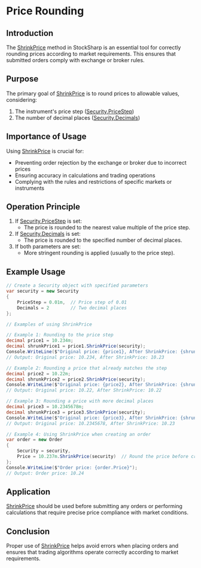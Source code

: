 # Price Rounding

## Introduction

The [ShrinkPrice](xref:StockSharp.Messages.Extensions.ShrinkPrice(System.Decimal,StockSharp.Messages.SecurityMessage)) method in StockSharp is an essential tool for correctly rounding prices according to market requirements. This ensures that submitted orders comply with exchange or broker rules.

## Purpose

The primary goal of [ShrinkPrice](xref:StockSharp.Messages.Extensions.ShrinkPrice(System.Decimal,StockSharp.Messages.SecurityMessage)) is to round prices to allowable values, considering:
1. The instrument's price step ([Security.PriceStep](xref:StockSharp.BusinessEntities.Security.PriceStep))
2. The number of decimal places ([Security.Decimals](xref:StockSharp.BusinessEntities.Security.Decimals))

## Importance of Usage

Using [ShrinkPrice](xref:StockSharp.Messages.Extensions.ShrinkPrice(System.Decimal,StockSharp.Messages.SecurityMessage)) is crucial for:
- Preventing order rejection by the exchange or broker due to incorrect prices
- Ensuring accuracy in calculations and trading operations
- Complying with the rules and restrictions of specific markets or instruments

## Operation Principle

1. If [Security.PriceStep](xref:StockSharp.BusinessEntities.Security.PriceStep) is set:
   - The price is rounded to the nearest value multiple of the price step.
2. If [Security.Decimals](xref:StockSharp.BusinessEntities.Security.Decimals) is set:
   - The price is rounded to the specified number of decimal places.
3. If both parameters are set:
   - More stringent rounding is applied (usually to the price step).

## Example Usage

```cs
// Create a Security object with specified parameters
var security = new Security
{
    PriceStep = 0.01m,  // Price step of 0.01
    Decimals = 2        // Two decimal places
};

// Examples of using ShrinkPrice

// Example 1: Rounding to the price step
decimal price1 = 10.234m;
decimal shrunkPrice1 = price1.ShrinkPrice(security);
Console.WriteLine($"Original price: {price1}, After ShrinkPrice: {shrunkPrice1}");
// Output: Original price: 10.234, After ShrinkPrice: 10.23

// Example 2: Rounding a price that already matches the step
decimal price2 = 10.22m;
decimal shrunkPrice2 = price2.ShrinkPrice(security);
Console.WriteLine($"Original price: {price2}, After ShrinkPrice: {shrunkPrice2}");
// Output: Original price: 10.22, After ShrinkPrice: 10.22

// Example 3: Rounding a price with more decimal places
decimal price3 = 10.2345678m;
decimal shrunkPrice3 = price3.ShrinkPrice(security);
Console.WriteLine($"Original price: {price3}, After ShrinkPrice: {shrunkPrice3}");
// Output: Original price: 10.2345678, After ShrinkPrice: 10.23

// Example 4: Using ShrinkPrice when creating an order
var order = new Order
{
    Security = security,
    Price = 10.237m.ShrinkPrice(security)  // Round the price before creating the order
};
Console.WriteLine($"Order price: {order.Price}");
// Output: Order price: 10.24
```

## Application

[ShrinkPrice](xref:StockSharp.Messages.Extensions.ShrinkPrice(System.Decimal,StockSharp.Messages.SecurityMessage)) should be used before submitting any orders or performing calculations that require precise price compliance with market conditions.

## Conclusion

Proper use of [ShrinkPrice](xref:StockSharp.Messages.Extensions.ShrinkPrice(System.Decimal,StockSharp.Messages.SecurityMessage)) helps avoid errors when placing orders and ensures that trading algorithms operate correctly according to market requirements.
